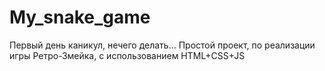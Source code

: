 # My_snake_game
Первый день каникул, нечего делать...
Простой проект, по реализации игры Ретро-Змейка, с использованием HTML+CSS+JS
